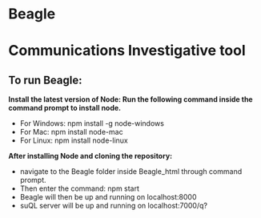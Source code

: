 # Beagle
Communications Investigative tool
==========================================
To run Beagle:
-----------------

**Install the latest version of Node: Run the following command inside the command prompt to install node.**
- For Windows: npm install -g node-windows
- For Mac: npm install node-mac
- For Linux: npm install node-linux

**After installing Node and cloning the repository:**
- navigate to the Beagle folder inside Beagle_html through command prompt.
- Then enter the command: npm start
- Beagle will then be up and running on localhost:8000
- suQL server will be up and running on localhost:7000/q? 
